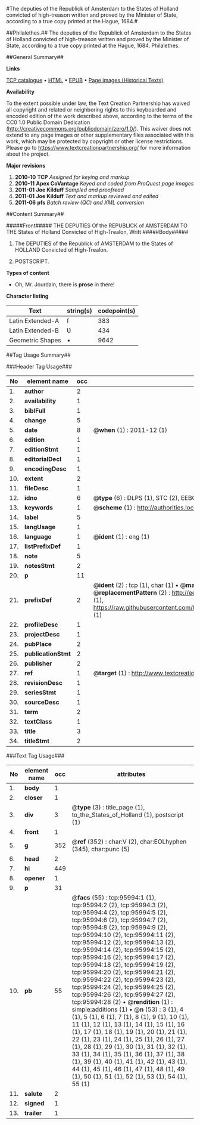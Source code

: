 #The deputies of the Republick of Amsterdam to the States of Holland convicted of high-treason written and proved by the Minister of State, according to a true copy printed at the Hague, 1684.#

##Philalethes.##
The deputies of the Republick of Amsterdam to the States of Holland convicted of high-treason written and proved by the Minister of State, according to a true copy printed at the Hague, 1684.
Philalethes.

##General Summary##

**Links**

[TCP catalogue](http://www.ota.ox.ac.uk/tcp/)  • 
[HTML](http://tei.it.ox.ac.uk/tcp/Texts-HTML/free/A35/A35712.html)  • 
[EPUB](http://tei.it.ox.ac.uk/tcp/Texts-EPUB/free/A35/A35712.epub) • 
[Page images (Historical Texts)](https://historicaltexts.jisc.ac.uk/eebo-12952570e)

**Availability**

To the extent possible under law, the Text Creation Partnership has waived all copyright and related or neighboring rights to this keyboarded and encoded edition of the work described above, according to the terms of the CC0 1.0 Public Domain Dedication (http://creativecommons.org/publicdomain/zero/1.0/). This waiver does not extend to any page images or other supplementary files associated with this work, which may be protected by copyright or other license restrictions. Please go to https://www.textcreationpartnership.org/ for more information about the project.

**Major revisions**

1. __2010-10__ __TCP__ *Assigned for keying and markup*
1. __2010-11__ __Apex CoVantage__ *Keyed and coded from ProQuest page images*
1. __2011-01__ __Joe Kilduff__ *Sampled and proofread*
1. __2011-01__ __Joe Kilduff__ *Text and markup reviewed and edited*
1. __2011-06__ __pfs__ *Batch review (QC) and XML conversion*

##Content Summary##

#####Front#####
THE DEPUTIES Of the REPUBLICK of AMSTERDAM TO THE States of Holland Convicted of High-Treaſon, Writt
#####Body#####

1. The DEPUTIES of the Republick of AMSTERDAM to the States of HOLLAND Convicted of High-Treaſon.

1. POSTSCRIPT.

**Types of content**

  * Oh, Mr. Jourdain, there is **prose** in there!

**Character listing**


|Text|string(s)|codepoint(s)|
|---|---|---|
|Latin Extended-A|ſ|383|
|Latin Extended-B|Ʋ|434|
|Geometric Shapes|▪|9642|

##Tag Usage Summary##

###Header Tag Usage###

|No|element name|occ|attributes|
|---|---|---|---|
|1.|__author__|2||
|2.|__availability__|1||
|3.|__biblFull__|1||
|4.|__change__|5||
|5.|__date__|8| @__when__ (1) : 2011-12 (1)|
|6.|__edition__|1||
|7.|__editionStmt__|1||
|8.|__editorialDecl__|1||
|9.|__encodingDesc__|1||
|10.|__extent__|2||
|11.|__fileDesc__|1||
|12.|__idno__|6| @__type__ (6) : DLPS (1), STC (2), EEBO-CITATION (1), OCLC (1), VID (1)|
|13.|__keywords__|1| @__scheme__ (1) : http://authorities.loc.gov/ (1)|
|14.|__label__|5||
|15.|__langUsage__|1||
|16.|__language__|1| @__ident__ (1) : eng (1)|
|17.|__listPrefixDef__|1||
|18.|__note__|5||
|19.|__notesStmt__|2||
|20.|__p__|11||
|21.|__prefixDef__|2| @__ident__ (2) : tcp (1), char (1)  •  @__matchPattern__ (2) : ([0-9\-]+):([0-9IVX]+) (1), (.+) (1)  •  @__replacementPattern__ (2) : http://eebo.chadwyck.com/downloadtiff?vid=$1&page=$2 (1), https://raw.githubusercontent.com/textcreationpartnership/Texts/master/tcpchars.xml#$1 (1)|
|22.|__profileDesc__|1||
|23.|__projectDesc__|1||
|24.|__pubPlace__|2||
|25.|__publicationStmt__|2||
|26.|__publisher__|2||
|27.|__ref__|1| @__target__ (1) : http://www.textcreationpartnership.org/docs/. (1)|
|28.|__revisionDesc__|1||
|29.|__seriesStmt__|1||
|30.|__sourceDesc__|1||
|31.|__term__|2||
|32.|__textClass__|1||
|33.|__title__|3||
|34.|__titleStmt__|2||


###Text Tag Usage###

|No|element name|occ|attributes|
|---|---|---|---|
|1.|__body__|1||
|2.|__closer__|1||
|3.|__div__|3| @__type__ (3) : title_page (1), to_the_States_of_Holland (1), postscript (1)|
|4.|__front__|1||
|5.|__g__|352| @__ref__ (352) : char:V (2), char:EOLhyphen (345), char:punc (5)|
|6.|__head__|2||
|7.|__hi__|449||
|8.|__opener__|1||
|9.|__p__|31||
|10.|__pb__|55| @__facs__ (55) : tcp:95994:1 (1), tcp:95994:2 (2), tcp:95994:3 (2), tcp:95994:4 (2), tcp:95994:5 (2), tcp:95994:6 (2), tcp:95994:7 (2), tcp:95994:8 (2), tcp:95994:9 (2), tcp:95994:10 (2), tcp:95994:11 (2), tcp:95994:12 (2), tcp:95994:13 (2), tcp:95994:14 (2), tcp:95994:15 (2), tcp:95994:16 (2), tcp:95994:17 (2), tcp:95994:18 (2), tcp:95994:19 (2), tcp:95994:20 (2), tcp:95994:21 (2), tcp:95994:22 (2), tcp:95994:23 (2), tcp:95994:24 (2), tcp:95994:25 (2), tcp:95994:26 (2), tcp:95994:27 (2), tcp:95994:28 (2)  •  @__rendition__ (1) : simple:additions (1)  •  @__n__ (53) : 3 (1), 4 (1), 5 (1), 6 (1), 7 (1), 8 (1), 9 (1), 10 (1), 11 (1), 12 (1), 13 (1), 14 (1), 15 (1), 16 (1), 17 (1), 18 (1), 19 (1), 20 (1), 21 (1), 22 (1), 23 (1), 24 (1), 25 (1), 26 (1), 27 (1), 28 (1), 29 (1), 30 (1), 31 (1), 32 (1), 33 (1), 34 (1), 35 (1), 36 (1), 37 (1), 38 (1), 39 (1), 40 (1), 41 (1), 42 (1), 43 (1), 44 (1), 45 (1), 46 (1), 47 (1), 48 (1), 49 (1), 50 (1), 51 (1), 52 (1), 53 (1), 54 (1), 55 (1)|
|11.|__salute__|2||
|12.|__signed__|1||
|13.|__trailer__|1||
